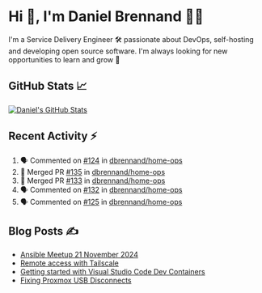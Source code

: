 # Hi 👋, I'm Daniel Brennand 👨‍💻

I'm a Service Delivery Engineer 🛠 passionate about DevOps, self-hosting and developing open source software. I'm always looking for new opportunities to learn and grow 🌱

## GitHub Stats 📈

[![Daniel's GitHub Stats](https://github-readme-stats.vercel.app/api?username=dbrennand&show_icons=true&count_private=true&hide_border=true&theme=dark)](https://github.com/anuraghazra/github-readme-stats)

## Recent Activity ⚡

<!--START_SECTION:activity-->
1. 🗣 Commented on [#124](https://github.com/dbrennand/home-ops/issues/124#issuecomment-2684378757) in [dbrennand/home-ops](https://github.com/dbrennand/home-ops)
2. 🎉 Merged PR [#135](https://github.com/dbrennand/home-ops/pull/135) in [dbrennand/home-ops](https://github.com/dbrennand/home-ops)
3. 🎉 Merged PR [#133](https://github.com/dbrennand/home-ops/pull/133) in [dbrennand/home-ops](https://github.com/dbrennand/home-ops)
4. 🗣 Commented on [#132](https://github.com/dbrennand/home-ops/issues/132#issuecomment-2677963105) in [dbrennand/home-ops](https://github.com/dbrennand/home-ops)
5. 🗣 Commented on [#125](https://github.com/dbrennand/home-ops/issues/125#issuecomment-2677961373) in [dbrennand/home-ops](https://github.com/dbrennand/home-ops)
<!--END_SECTION:activity-->

## Blog Posts ✍

<!-- BLOG-POST-LIST:START -->
- [Ansible Meetup 21 November 2024](https://danielbrennand.com/blog/ansible-meetup-21-november/)
- [Remote access with Tailscale](https://danielbrennand.com/blog/tailscale/)
- [Getting started with Visual Studio Code Dev Containers](https://danielbrennand.com/blog/vscode-dev-containers/)
- [Fixing Proxmox USB Disconnects](https://danielbrennand.com/blog/proxmox-fix-usb-disconnect/)
<!-- BLOG-POST-LIST:END -->

